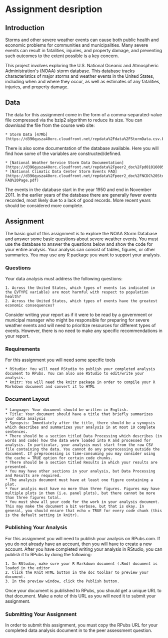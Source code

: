 # Assignment desription

## Introduction

Storms and other severe weather events can cause both public health and economic problems for communities and municipalities. Many severe events can result in fatalities, injuries, and property damage, and preventing such outcomes to the extent possible is a key concern.

This project involves exploring the U.S. National Oceanic and Atmospheric Administration's (NOAA) storm database. This database tracks characteristics of major storms and weather events in the United States, including when and where they occur, as well as estimates of any fatalities, injuries, and property damage.

## Data

The data for this assignment come in the form of a comma-separated-value file compressed via the bzip2 algorithm to reduce its size. You can download the file from the course web site:

    * Storm Data [47Mb](https://d396qusza40orc.cloudfront.net/repdata%2Fdata%2FStormData.csv.bz2)

There is also some documentation of the database available. Here you will find how some of the variables are constructed/defined.

    * [National Weather Service Storm Data Documentation](https://d396qusza40orc.cloudfront.net/repdata%2Fpeer2_doc%2Fpd01016005curr.pdf)
    * [National Climatic Data Center Storm Events FAQ](https://d396qusza40orc.cloudfront.net/repdata%2Fpeer2_doc%2FNCDC%20Storm%20Events-FAQ%20Page.pdf)

The events in the database start in the year 1950 and end in November 2011. In the earlier years of the database there are generally fewer events recorded, most likely due to a lack of good records. More recent years should be considered more complete.

## Assignment

The basic goal of this assignment is to explore the NOAA Storm Database and answer some basic questions about severe weather events. You must use the database to answer the questions below and show the code for your entire analysis. Your analysis can consist of tables, figures, or other summaries. You may use any R package you want to support your analysis.

### Questions

Your data analysis must address the following questions:

    1. Across the United States, which types of events (as indicated in the EVTYPE variable) are most harmful with respect to population health?
    2. Across the United States, which types of events have the greatest economic consequences?

Consider writing your report as if it were to be read by a government or municipal manager who might be responsible for preparing for severe weather events and will need to prioritize resources for different types of events. However, there is no need to make any specific recommendations in your report.

### Requirements

For this assignment you will need some specific tools

    * RStudio: You will need RStudio to publish your completed analysis document to RPubs. You can also use RStudio to edit/write your analysis.
    * knitr: You will need the knitr package in order to compile your R Markdown document and convert it to HTML

### Document Layout

    * Language: Your document should be written in English.
    * Title: Your document should have a title that briefly summarizes your data analysis
    * Synopsis: Immediately after the title, there should be a synopsis which describes and summarizes your analysis in at most 10 complete sentences.
    * There should be a section titled Data Processing which describes (in words and code) how the data were loaded into R and processed for analysis. In particular, your analysis must start from the raw CSV file containing the data. You cannot do any preprocessing outside the document. If preprocessing is time-consuming you may consider using the cache = TRUE option for certain code chunks.
    * There should be a section titled Results in which your results are presented.
    * You may have other sections in your analysis, but Data Processing and Results are required.
    * The analysis document must have at least one figure containing a plot.
    * Your analyis must have no more than three figures. Figures may have multiple plots in them (i.e. panel plots), but there cannot be more than three figures total.
    * You must show all your code for the work in your analysis document. This may make the document a bit verbose, but that is okay. In general, you should ensure that echo = TRUE for every code chunk (this is the default setting in knitr).

### Publishing Your Analysis

For this assignment you will need to publish your analysis on RPubs.com. If you do not already have an account, then you will have to create a new account. After you have completed writing your analysis in RStudio, you can publish it to RPubs by doing the following:

    1. In RStudio, make sure your R Markdown document (.Rmd) document is loaded in the editor
    2. Click the Knit HTML button in the doc toolbar to preview your document.
    3. In the preview window, click the Publish button.

Once your document is published to RPubs, you should get a unique URL to that document. Make a note of this URL as you will need it to submit your assignment.

### Submitting Your Assignment

In order to submit this assignment, you must copy the RPubs URL for your completed data analysis document in to the peer assessment question.